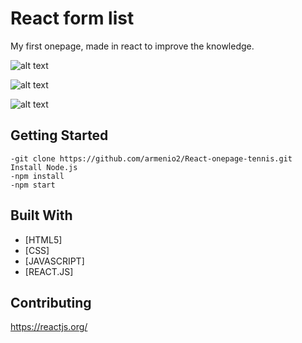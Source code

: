 # React form list

My first onepage, made in react to improve the knowledge.

![alt text](https://i.imgur.com/ik9yCWd.png)



![alt text](https://i.imgur.com/42andwc.png)



![alt text](https://i.imgur.com/zp8E9jQ.png)


## Getting Started

```
-git clone https://github.com/armenio2/React-onepage-tennis.git
Install Node.js
-npm install
-npm start
```

## Built With

* [HTML5]
* [CSS]
* [JAVASCRIPT]
* [REACT.JS]

## Contributing

https://reactjs.org/


